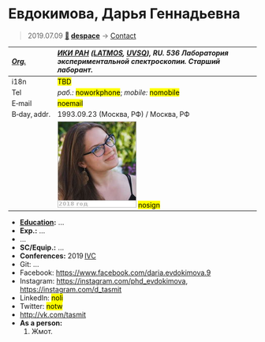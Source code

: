 # Евдокимова, Дарья Геннадьевна
> 2019.07.09 **[🚀](../index/index.md) [despace](index.md)** → [Contact](contact.md)

|*[Org.](contact.md)*|*[ИКИ РАН](zz_iki_ras.md) ([LATMOS](zz_latmos.md), [UVSQ](uvsq.md)), RU. 536 Лаборатория экспериментальной спектроскопии. Старший лаборант.*|
|:--|:--|
|i18n| <mark>TBD</mark> |
|Tel|*раб.:* <mark>noworkphone</mark>; *mobile:* <mark>nomobile</mark> |
|E‑mail| <mark>noemail</mark> |
|B‑day, addr.| 1993.09.23 (Москва, РФ) / Москва, РФ |
|| [![](f/contact/e/evdokimova1_photo_thumb.jpg)](f/contact/e/evdokimova1_photo.jpg) <mark>nosign</mark> |

   - **[Education](edu.md):** …
   - **Exp.:** …
   - …
   - **SC/Equip.:** …
   - **Conferences:** 2019 [IVC](ivc_2019.md)
   - Git: …
   - Facebook: <https://www.facebook.com/daria.evdokimova.9>
   - Instagram: <https://instagram.com/phd_evdokimova>, <https://instagram.com/d_tasmit>
   - LinkedIn: <mark>noli</mark>
   - Twitter: <mark>notw</mark>
   - <http://vk.com/tasmit>
   - **As a person:**
      1. Жмот.
